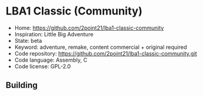 # LBA1 Classic (Community)

- Home: https://github.com/2point21/lba1-classic-community
- Inspiration: Little Big Adventure
- State: beta
- Keyword: adventure, remake, content commercial + original required
- Code repository: https://github.com/2point21/lba1-classic-community.git
- Code language: Assembly, C
- Code license: GPL-2.0

## Building
